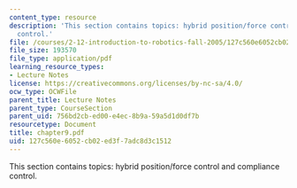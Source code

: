 ```yaml
---
content_type: resource
description: 'This section contains topics: hybrid position/force control and compliance
  control.'
file: /courses/2-12-introduction-to-robotics-fall-2005/127c560e6052cb02ed3f7adc8d3c1512_chapter9.pdf
file_size: 193570
file_type: application/pdf
learning_resource_types:
- Lecture Notes
license: https://creativecommons.org/licenses/by-nc-sa/4.0/
ocw_type: OCWFile
parent_title: Lecture Notes
parent_type: CourseSection
parent_uid: 756bd2cb-ed00-e4ec-8b9a-59a5d1d0df7b
resourcetype: Document
title: chapter9.pdf
uid: 127c560e-6052-cb02-ed3f-7adc8d3c1512
---
```

This section contains topics: hybrid position/force control and compliance control.